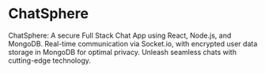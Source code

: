# ChatSphere
ChatSphere: A secure Full Stack Chat App using React, Node.js, and MongoDB. Real-time communication via Socket.io, with encrypted user data storage in MongoDB for optimal privacy. Unleash seamless chats with cutting-edge technology.
